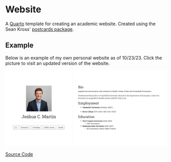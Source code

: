 # Website

A [Quarto](https://quarto.org/) template for creating an academic website. Created using the Sean Kross' [postcards package](https://github.com/seankross/postcards).

## Example

Below is an example of my own personal website as of 10/23/23. Click the picture to visit an updated version of the website.

<a href="https://joshmartinecon.github.io/"><img src="images/website_screenshot.png"></a>
  
[Source Code](https://github.com/joshmartinecon/joshmartinecon.github.io/blob/main/index.Rmd)
